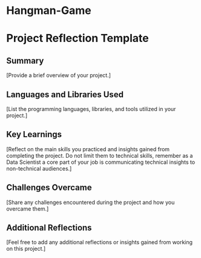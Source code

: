 # Hangman-Game
# Project Reflection Template 
## Summary 
[Provide a brief overview of your project.] 
## Languages and Libraries Used 
[List the programming languages, libraries, and tools utilized in your project.] 
## Key Learnings 
[Reflect on the main skills you practiced and insights gained from completing the project. Do not limit them to technical skills, remember as a Data Scientist a core part of your job is communicating technical insights to non-technical audiences.] 
## Challenges Overcame 
[Share any challenges encountered during the project and how you overcame them.] 
## Additional Reflections 
[Feel free to add any additional reflections or insights gained from working on this project.]
